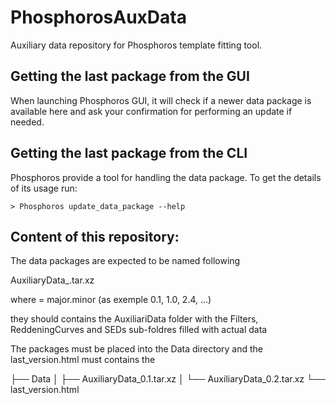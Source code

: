 # PhosphorosAuxData

Auxiliary data repository for Phosphoros template fitting tool.

## Getting the last package from the GUI

When launching Phosphoros GUI, it will check if a newer data package is available here and ask your confirmation for performing an update if needed.

## Getting the last package from the CLI

Phosphoros provide a tool for handling the data package. To get the details of its usage run: 
```
> Phosphoros update_data_package --help
```

## Content of this repository:

The data packages are expected to be named following

AuxiliaryData_<version>.tar.xz

where <version> = major.minor (as exemple 0.1, 1.0, 2.4, ...)

they should contains the AuxiliariData folder with the Filters, ReddeningCurves and SEDs sub-foldres filled with actual data

The packages must be placed into the Data directory and the last_version.html must contains the <version> 


├── Data
│   ├── AuxiliaryData_0.1.tar.xz
│   └── AuxiliaryData_0.2.tar.xz
└── last_version.html
